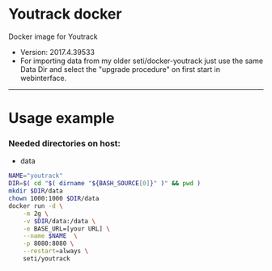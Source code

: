 # Youtrack docker
Docker image for Youtrack

- Version: 2017.4.39533
- For importing data from my older seti/docker-youtrack just use the same Data Dir and select the "upgrade procedure" on first start in webinterface.


---
Usage example
===
### Needed directories on host:
- data

```bash
NAME="youtrack"
DIR=$( cd "$( dirname "${BASH_SOURCE[0]}" )" && pwd )
mkdir $DIR/data
chown 1000:1000 $DIR/data
docker run -d \
	-m 2g \
	-v $DIR/data:/data \
	-e BASE_URL=[your URL] \
	--name $NAME  \
	-p 8080:8080 \
	--restart=always \
	seti/youtrack
```

